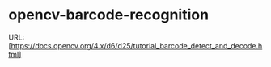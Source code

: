 # opencv-barcode-recognition

URL: [https://docs.opencv.org/4.x/d6/d25/tutorial_barcode_detect_and_decode.html]